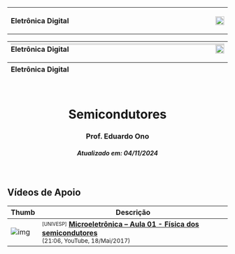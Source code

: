 <table>
  <tr>
    <th width="3840px">
      <p align="left">Eletrônica Digital<img src="https://img.shields.io/github/last-commit/eduardo-ono/Eletronica-Digital" alt="img" height="20px" align="right"></p>
    </th>
  </tr>
</table>

| <img alt="" width="3840px" height="3px">Eletrônica Digital<img src="https://img.shields.io/github/last-commit/eduardo-ono/Eletronica-Digital" alt="img" height="20px" align="right"> |
| :-- |

| <img src="https://img.shields.io/github/last-commit/eduardo-ono/Eletronica-Digital" alt="img" width="3840px" height="1px">Eletrônica Digital<img src="https://img.shields.io/github/last-commit/eduardo-ono/Eletronica-Digital" alt="img" heigth="100%" align="right"> |
| :-- |

&nbsp;

<h1 align="center">Semicondutores</h1>
<h3 align="center">Prof. Eduardo Ono</h3>
<h5 align="center">Atualizado em: 04/11/2024</h5>

&nbsp;

## Vídeos de Apoio

| Thumb | Descrição |
| --- | --- |
| ![img](https://img.youtube.com/vi/1hGdS1us_9k/default.jpg) | <sup><sub>[UNIVESP]</sub></sup> [__Microeletrônica – Aula 01 - Física dos semicondutores__](https://www.youtube.com/watch?v=1hGdS1us_9k)<br><sub>(21:06, YouTube, 18/Mai/2017)</sub> |

&nbsp;
